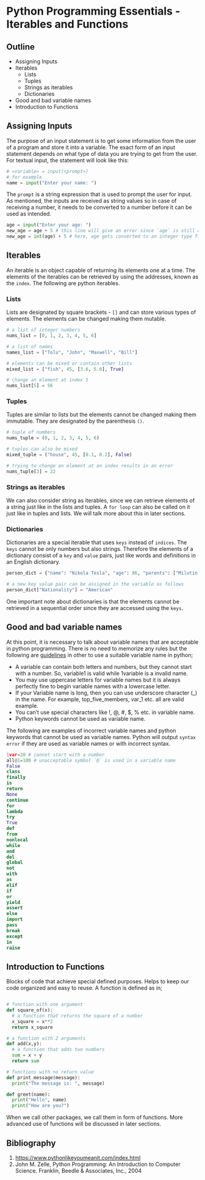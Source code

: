 # Python Programming Essentials - Iterables and Functions

## Outline
- Assigning Inputs
- Iterables
  - Lists
  - Tuples
  - Strings as iterables
  - Dictionaries
- Good and bad variable names
- Introduction to Functions

## Assigning Inputs

The purpose of an input statement is to get some information from the user of a program and store it into a variable. The exact form of an input statement depends on what type of data you are trying to get from the user. For textual input, the statement will look like this:

```python
# <variable> = input(<prompt>)
# for example
name = input("Enter your name: ")
```

The `prompt` is a string expression that is used to prompt the user for input. As mentioned, the inputs are received as string values so in case of receiving a number, it needs to be converted to a number before it can be used as intended.

```python
age = input("Enter your age: ")
new_age = age + 5 # this line will give an error since `age` is still a string type
new_age = int(age) + 5 # here, age gets converted to an integer type first.
```

## Iterables

An iterable is an object capable of returning its elements one at a time. The elements of the iterables can be retrieved by using the addresses, known as the `index`. The following are python iterables.

### Lists

Lists are designated by square brackets - `[]` and can store various types of elements. The elements can be changed making them mutable.

```python
# a list of integer numbers
nums_list = [0, 1, 2, 3, 4, 5, 6]

# a list of names
names_list = ["Tolu", "John", "Maxwell", "Bill"]

# elements can be mixed or contain other lists
mixed_list = ["fish", 45, [3.6, 5.6], True]

# change an element at index 5
nums_list[5] = 56
```

### Tuples

Tuples are similar to lists but the elements cannot be changed making them immutable. They are designated by the parenthesis `()`.

```python
# tuple of numbers
nums_tuple = (0, 1, 2, 3, 4, 5, 6)

# tuples can also be mixed
mixed_tuple = ("house", 45, [0.1, 0.2], False)

# trying to change an element at an index results in an error
nums_tuple[3] = 22
```

### Strings as iterables

We can also consider string as iterables, since we can retrieve elements of a string just like in the lists and tuples. A `for loop` can also be called on it just like in tuples and lists. We will talk more about this in later sections.

### Dictionaries

Dictionaries are a special iterable that uses `keys` instead of `indices`. The `keys` cannot be only numbers but also strings. Therefore the elements of a dictionary consist of a `key` and `value` pairs, just like words and definitions in an English dictionary.

```python
person_dict = {"name": "Nikola Tesla", "age": 86, "parents": ["Milutin Tesla", "Duka Tesla"] }

# a new key value pair can be assigned in the variable as follows
person_dict["Nationality"] = "American"
```

One important note about dictionaries is that the elements cannot be retrieved in a sequential order since they are accessed using the `keys`.

## Good and bad variable names

At this point, it is necessary to talk about variable names that are acceptable in python programming. There is no need to memorize any rules but the following are [guidelines](http://makemeanalyst.com/python-programming/variable-names-and-keywords/) in other to use a suitable variable name in python;

- A variable can contain both letters and numbers, but they cannot start with a number. So, variable1 is valid while 1variable is a invalid name.
- You may use uppercase letters for variable names but it is always perfectly fine to begin variable names with a lowercase letter.
- If your Variable name is long, then you can use underscore character (_) in the name. For example, top_five_members, var_1 etc. all are valid example.
- You can’t use special characters like !, @, #, $, % etc. in variable name.
- Python keywords cannot be used as variable name.

The following are examples of incorrect variable names and python keywords that cannot be used as variable names. Python will output `syntax error` if they are used as variable names or with incorrect syntax.

```python
1var=20 # cannot start with a number
all@1=100 # unacceptable symbol `@` is used in a variable name
False
class
finally
is
return
None
continue
for
lambda
try
True
def
from
nonlocal
while
and
del
global
not
with
as
elif
if
or
yield
assert
else
import
pass
break
except
in
raise
```

## Introduction to Functions

Blocks of code that achieve special defined purposes. Helps to keep our code organized and easy to reuse. A function is defined as in;

```python

# function with one argument
def square_of(x):
  # a function that returns the square of a number
  x_square = x**2
  return x_square

# a function with 2 arguments
def add(x,y):
  # a function that adds two numbers
  sum = x + y
  return sum

# functions with no return value
def print_message(message):
  print("The message is: ", message)

def greet(name):
  print("Hello", name)
  print("How are you?")
```

When we call other packages, we call them in form of functions. More advanced use of functions will be discussed in later sections.

<!-- page break -->
<div style="page-break-after: always;"></div>

## Bibliography

1. https://www.pythonlikeyoumeanit.com/index.html
2. John M. Zelle, Python Programming: An Introduction to Computer Science. Franklin, Beedle & Associates, Inc., 2004
